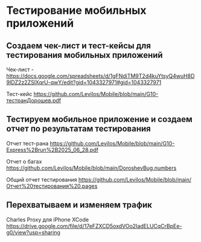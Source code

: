 # Тестирование мобильных приложений

## Создаем чек-лист и тест-кейсы для тестирования мобильных приложений

Чек-лист - https://docs.google.com/spreadsheets/d/1gFNdiTM9T2d4kuYtsyQ4wuH8D9IDZ2z2ZSlXqrU-qwY/edit?gid=1043327971#gid=1043327971

Тест-кейс https://github.com/LeviIos/Mobile/blob/main/G10-тестранДорошев.pdf

## Тестируем мобильное приложение и создаем отчет по результатам тестирования

Отчет тест-рана https://github.com/LeviIos/Mobile/blob/main/G10-Express%2Brun%2B2025_06_28.pdf

Отчет о багах https://github.com/LeviIos/Mobile/blob/main/DoroshevBug.numbers

Общий отчет тестирования https://github.com/LeviIos/Mobile/blob/main/Отчет%20тестирования%20.pages

## Перехватываем и изменяем трафик
Charles Proxy для iPhone XCode 
https://drive.google.com/file/d/17eFZXCD5oxdVOo2IadELUCqCrBpEe-g0/view?usp=sharing
